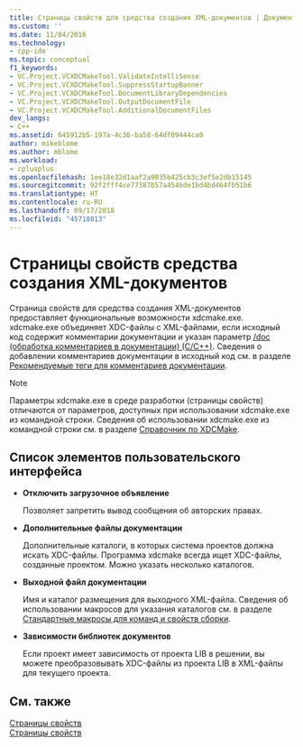 ```yaml
---
title: Страницы свойств для средства создания XML-документов | Документы Майкрософт
ms.custom: ''
ms.date: 11/04/2016
ms.technology:
- cpp-ide
ms.topic: conceptual
f1_keywords:
- VC.Project.VCXDCMakeTool.ValidateIntelliSense
- VC.Project.VCXDCMakeTool.SuppressStartupBanner
- VC.Project.VCXDCMakeTool.DocumentLibraryDependencies
- VC.Project.VCXDCMakeTool.OutputDocumentFile
- VC.Project.VCXDCMakeTool.AdditionalDocumentFiles
dev_langs:
- C++
ms.assetid: 645912b5-197a-4c36-ba58-64df09444ca0
author: mikeblome
ms.author: mblome
ms.workload:
- cplusplus
ms.openlocfilehash: 1ee18e32d1aaf2a9035b425cb3c3ef5e2db15145
ms.sourcegitcommit: 92f2fff4ce77387b57a4546de1bd4bd464fb51b6
ms.translationtype: HT
ms.contentlocale: ru-RU
ms.lasthandoff: 09/17/2018
ms.locfileid: "45718813"
---
```

# <a name="xml-document-generator-tool-property-pages"></a>Страницы свойств средства создания XML-документов
Страница свойств для средства создания XML-документов предоставляет функциональные возможности xdcmake.exe. xdcmake.exe объединяет XDC-файлы с XML-файлами, если исходный код содержит комментарии документации и указан параметр [/doc (обработка комментариев в документации) (C/C++)](../build/reference/doc-process-documentation-comments-c-cpp.md). Сведения о добавлении комментариев документации в исходный код см. в разделе [Рекомендуемые теги для комментариев документации](../ide/recommended-tags-for-documentation-comments-visual-cpp.md).  
  
> [!NOTE]
>  Параметры xdcmake.exe в среде разработки (страницы свойств) отличаются от параметров, доступных при использовании xdcmake.exe из командной строки. Сведения об использовании xdcmake.exe из командной строки см. в разделе [Справочник по XDCMake](../ide/xdcmake-reference.md).  
  
## <a name="uielement-list"></a>Список элементов пользовательского интерфейса  
- **Отключить загрузочное объявление**

   Позволяет запретить вывод сообщения об авторских правах.  
  
- **Дополнительные файлы документации**

   Дополнительные каталоги, в которых система проектов должна искать XDC-файлы. Программа xdcmake всегда ищет XDC-файлы, созданные проектом. Можно указать несколько каталогов.  
  
- **Выходной файл документации**

   Имя и каталог размещения для выходного XML-файла. Сведения об использовании макросов для указания каталогов см. в разделе [Стандартные макросы для команд и свойств сборки](../ide/common-macros-for-build-commands-and-properties.md).  
  
- **Зависимости библиотек документов**

   Если проект имеет зависимость от проекта LIB в решении, вы можете преобразовывать XDC-файлы из проекта LIB в XML-файлы для текущего проекта.  
  
## <a name="see-also"></a>См. также  
 [Страницы свойств](../ide/property-pages-visual-cpp.md)   
 [Страницы свойств](../ide/property-pages-visual-cpp.md)